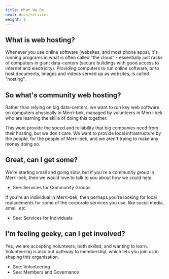 ```yaml
---
title: What We Do
next: docs/services
weight: 1
---
```


## What is web hosting?

Whenever you use online software (websites, and most phone apps), it's running programs in what is often called "the cloud" - essentially just racks of computers in giant data-centers (secure buildings with good access to internet and electricity). Providing computers to run online software, or to host documents, images and videos served up as websites, is called "hosting".

## So what's community web hosting?

Rather than relying on big data-centers, we want to run key web software on computers physically in Merri-bek, managed by volunteers in Merri-bek who are learning the skills of doing this together.

This wont provide the speed and reliability that big companies need from their hosting, but we don't care. We want to provide local infrastructure by the people, for the people of Merri-bek, and we aren't trying to make any money doing so.

## Great, can I get some?

We're starting small and going slow, but if you're a community group in Merri-bek, then we would love to talk to you about how we could help.

* See: Services for Community Groups

If you're an individual in Merri-bek, then perhaps you're looking for local replacements for some of the corporate services you use, like social media, email, etc.

* See: Services for Individuals

## I'm feeling geeky, can I get involved?

Yes, we are accepting volunteers, both skilled, and wanting to learn. Volunteering is also out pathway to membership, which lets you join us in shaping this organisation.

* See: Volunteering
* See: Members and Governance

